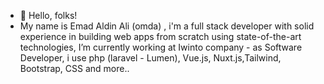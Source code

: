 - 👋 Hello, folks!
- My name is Emad Aldin Ali (omda) , i'm a full stack developer with solid experience in building web apps from scratch using state-of-the-art technologies, I’m currently working at Iwinto company - as Software Developer, i use php (laravel - Lumen), Vue.js, Nuxt.js,Tailwind, Bootstrap, CSS and more..  

<!---
omdasoft/omdasoft is a ✨ special ✨ repository because its `README.md` (this file) appears on your GitHub profile.
You can click the Preview link to take a look at your changes.
--->
